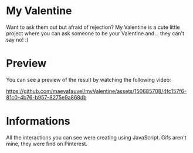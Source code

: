 # My Valentine

Want to ask them out but afraid of rejection?
My Valentine is a cute little project where you can ask someone to be your Valentine and... they can't say no! :)

# Preview

You can see a preview of the result by watching the following video:

https://github.com/maevafauvel/myValentine/assets/150685708/4fc157f6-81c0-4b76-b957-8275e9a868db

# Informations

All the interactions you can see were creating using JavaScript.
Gifs aren't mine, they were find on Pinterest.
